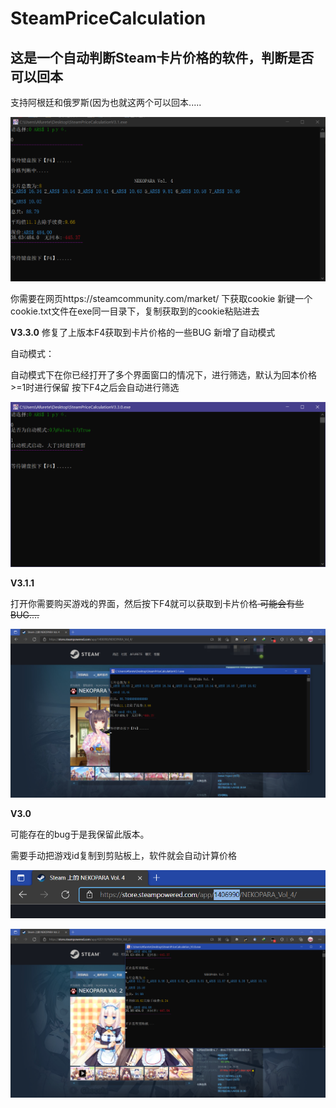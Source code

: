 # SteamPriceCalculation

## 这是一个自动判断Steam卡片价格的软件，判断是否可以回本

支持阿根廷和俄罗斯(因为也就这两个可以回本.....


![](https://github.com/Afurete233/SteamPriceCalculation/blob/main/img/ys1.png)



你需要在网页https://steamcommunity.com/market/ 下获取cookie
新键一个cookie.txt文件在exe同一目录下，复制获取到的cookie粘贴进去


**V3.3.0**
修复了上版本F4获取到卡片价格的一些BUG
新增了自动模式

自动模式：

自动模式下在你已经打开了多个界面窗口的情况下，进行筛选，默认为回本价格>=1时进行保留
按下F4之后会自动进行筛选

![](https://github.com/Afurete233/SteamPriceCalculation/blob/main/img/ys5.png)




**V3.1.1**

打开你需要购买游戏的界面，然后按下F4就可以获取到卡片价格<del> ~~可能会有些BUG....~~

![](https://github.com/Afurete233/SteamPriceCalculation/blob/main/img/ys3.png)
 
**V3.0**

可能存在的bug于是我保留此版本。

需要手动把游戏id复制到剪贴板上，软件就会自动计算价格

![](https://github.com/Afurete233/SteamPriceCalculation/blob/main/img/ys2.png)

![](https://github.com/Afurete233/SteamPriceCalculation/blob/main/img/ys4.png)











